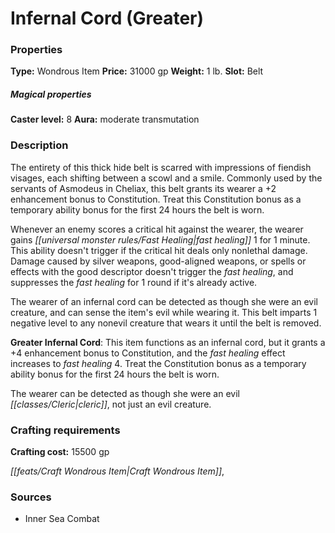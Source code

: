 ﻿---
Title: "Infernal Cord (Greater)"
Type: "Wondrous Item"
Price: "31000 gp"
Weight: "1 lb."
Slot: "Belt"
Caster level: "8"
Aura: "moderate transmutation"
Description: |
  "The entirety of this thick hide belt is scarred with impressions of fiendish visages, each shifting between a scowl and a smile. Commonly used by the servants of Asmodeus in Cheliax, this belt grants its wearer a +2 enhancement bonus to Constitution. Treat this Constitution bonus as a temporary ability bonus for the first 24 hours the belt is worn.
  Whenever an enemy scores a critical hit against the wearer, the wearer gains fast healing 1 for 1 minute. This ability doesn't trigger if the critical hit deals only nonlethal damage. Damage caused by silver weapons, good-aligned weapons, or spells or effects with the good descriptor doesn't trigger the fast healing, and suppresses the fast healing for 1 round if it's already active.
  The wearer of an _infernal cord_ can be detected as though she were an evil creature, and can sense the item's evil while wearing it. This belt imparts 1 negative level to any nonevil creature that wears it until the belt is removed.
  **Greater Infernal Cord**: This item functions as an _infernal cord_, but it grants a +4 enhancement bonus to Constitution, and the fast healing effect increases to fast healing 4. Treat the Constitution bonus as a temporary ability bonus for the first 24 hours the belt is worn.
  The wearer can be detected as though she were an evil cleric, not just an evil creature."
Crafting cost: "15500 gp"
Sources: "['Inner Sea Combat']"
---

# Infernal Cord (Greater)

### Properties

**Type:** Wondrous Item **Price:** 31000 gp **Weight:** 1 lb. **Slot:** Belt

##### Magical properties

**Caster level:** 8 **Aura:** moderate transmutation

### Description

The entirety of this thick hide belt is scarred with impressions of fiendish visages, each shifting between a scowl and a smile. Commonly used by the servants of Asmodeus in Cheliax, this belt grants its wearer a +2 enhancement bonus to Constitution. Treat this Constitution bonus as a temporary ability bonus for the first 24 hours the belt is worn.

Whenever an enemy scores a critical hit against the wearer, the wearer gains _[[universal monster rules/Fast Healing|fast healing]]_ 1 for 1 minute. This ability doesn't trigger if the critical hit deals only nonlethal damage. Damage caused by silver weapons, good-aligned weapons, or spells or effects with the good descriptor doesn't trigger the _fast healing_, and suppresses the _fast healing_ for 1 round if it's already active.

The wearer of an infernal cord can be detected as though she were an evil creature, and can sense the item's evil while wearing it. This belt imparts 1 negative level to any nonevil creature that wears it until the belt is removed.

**Greater Infernal Cord**: This item functions as an infernal cord, but it grants a +4 enhancement bonus to Constitution, and the _fast healing_ effect increases to _fast healing_ 4. Treat the Constitution bonus as a temporary ability bonus for the first 24 hours the belt is worn.

The wearer can be detected as though she were an evil _[[classes/Cleric|cleric]]_, not just an evil creature.

### Crafting requirements

**Crafting cost:** 15500 gp

_[[feats/Craft Wondrous Item|Craft Wondrous Item]]_,

### Sources

* Inner Sea Combat